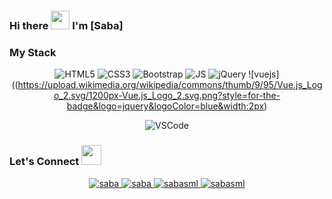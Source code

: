 ### Hi there <img src="https://raw.githubusercontent.com/MartinHeinz/MartinHeinz/master/wave.gif" width="30px"> I'm [Saba]

### My Stack 

<div align="center">

![HTML5](https://img.shields.io/badge/HTML5-E34F26?style=for-the-badge&logo=html5&logoColor=white)
![CSS3](https://img.shields.io/badge/CSS3-1572B6?style=for-the-badge&logo=css3&logoColor=white)
![Bootstrap](https://img.shields.io/badge/Bootstrap-563D7C?style=for-the-badge&logo=bootstrap&logoColor=white)
![JS](https://img.shields.io/badge/JavaScript-F7DF1E?style=for-the-badge&logo=javascript&logoColor=black)
![jQuery](https://img.shields.io/badge/jquery-%230769AD.svg?style=for-the-badge&logo=jquery&logoColor=white)
![vuejs]((https://upload.wikimedia.org/wikipedia/commons/thumb/9/95/Vue.js_Logo_2.svg/1200px-Vue.js_Logo_2.svg.png?style=for-the-badge&logo=jquery&logoColor=blue&width:2px)


![VSCode](https://img.shields.io/badge/Visual_Studio_Code-0078D4?style=for-the-badge&logo=visual%20studio%20code&logoColor=white)


</div>



### Let's Connect <img src="https://raw.githubusercontent.com/ShahriarShafin/ShahriarShafin/main/Assets/handshake.gif" height="32px">

<div align="center">
 <a href="https://www.linkedin.com/in/saba-sml/" target="_blank">
<img src=https://img.shields.io/badge/linkedin-%231E77B5.svg?&style=for-the-badge&logo=linkedin&logoColor=white alt=saba safar mohammad lou linkedin style="margin-bottom: 5px;" />
</a>
  
<a href="https://github.com/SabaSml" target="_blank">
<img src=https://img.shields.io/badge/GitHub-100000?style=for-the-badge&logo=github&logoColor=white alt=saba Sml GitHub style="margin-bottom: 5px;" />
</a>
  

<a href="mailto:027saba@gnail.com" target="_blank">
<img src=https://img.shields.io/badge/Gmail-D14836?style=for-the-badge&logo=gmail&logoColor=white alt=sabasml gmail style="margin-bottom: 5px;" />
</a>

<a href="https://t.me/s.sml" target="_blank">
 <img src=https://img.shields.io/badge/Telegram-2CA5E0?style=for-the-badge&logo=telegram&logoColor=white alt=sabasml telegram style="margin-bottom: 5px;" />
</a>
                                                 

</div>  
